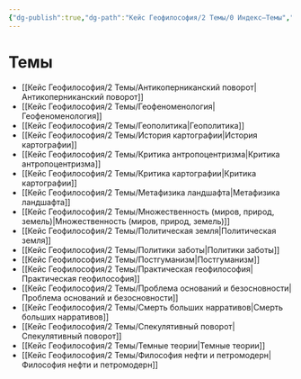 ```yaml
---
{"dg-publish":true,"dg-path":"Кейс Геофилософия/2 Темы/0 Индекс–Темы","permalink":"/kejs-geofilosofiya/2-temy/0-indeks-temy/","pinned":true}
---
```



# Темы

- [[Кейс Геофилософия/2 Темы/Антикоперниканский поворот\|Антикоперниканский поворот]]
- [[Кейс Геофилософия/2 Темы/Геофеноменология\|Геофеноменология]]
- [[Кейс Геофилософия/2 Темы/Геополитика\|Геополитика]]
- [[Кейс Геофилософия/2 Темы/История картографии\|История картографии]]
- [[Кейс Геофилософия/2 Темы/Критика антропоцентризма\|Критика антропоцентризма]]
- [[Кейс Геофилософия/2 Темы/Критика картографии\|Критика картографии]]
- [[Кейс Геофилософия/2 Темы/Метафизика ландшафта\|Метафизика ландшафта]]
- [[Кейс Геофилософия/2 Темы/Множественность (миров, природ, земель)\|Множественность (миров, природ, земель)]]
- [[Кейс Геофилософия/2 Темы/Политическая земля\|Политическая земля]]
- [[Кейс Геофилософия/2 Темы/Политики заботы\|Политики заботы]]
- [[Кейс Геофилософия/2 Темы/Постгуманизм\|Постгуманизм]]
- [[Кейс Геофилософия/2 Темы/Практическая геофилософия\|Практическая геофилософия]]
- [[Кейс Геофилософия/2 Темы/Проблема оснований и безосновности\|Проблема оснований и безосновности]]
- [[Кейс Геофилософия/2 Темы/Смерть больших нарративов\|Смерть больших нарративов]]
- [[Кейс Геофилософия/2 Темы/Спекулятивный поворот\|Спекулятивный поворот]]
- [[Кейс Геофилософия/2 Темы/Темные теории\|Темные теории]]
- [[Кейс Геофилософия/2 Темы/Философия нефти и петромодерн\|Философия нефти и петромодерн]]